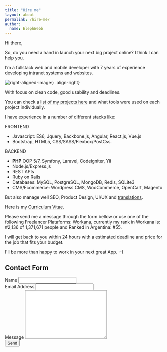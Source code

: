 ```yaml
---
title: "Hire me"
layout: about
permalink: /hire-me/
author:
  name: ElephWebb  
---
```

Hi there,

So, do you need a hand in launch your next big project online? I think I can help you.

I’m a fullstack web and mobile developer with 7 years of experience developing intranet systems and websites.

![right-aligned-image](https://elephwebb.github.io/assets/images/freelancer_work-320.jpg){: .align-right}

With focus on clean code, good usability and deadlines. 


You can check a [list of my projects here](/projects) and what tools were used on each project individually.

I have experience in a number of different stacks like: 

FRONTEND
- Javascript: ES6, Jquery, Backbone.js, Angular, React.js, Vue.js
- Bootstrap, HTML5, CSS/SASS/Flexbox/PostCss.

BACKEND
- **PHP** OOP 5/7, Symfony, Laravel, Codeigniter, Yii
- Node.js/Express.js
- REST APIs
- Ruby on Rails
- Databases: MySQL, PostgreSQL, MongoDB, Redis, SQLite3
- CMS/Ecommerce: Wordpress CMS, WooCommerce, OpenCart, Magento


But also manage well SEO, Product Design, UI/UX and [translations](https://getnative.me/user/8600). 

Here is my [Curriculum Vitae](/cv).

Please send me a message through the form bellow or use one of the following Freelancer Plataforms: [Workana](https://www.workana.com/freelancer/22c4385db2ad4f196384541a2314bda9), currently my rank in Workana is: #2,136 of 1,371,671 people and Ranked in Argentina: #55.


I will get back to you within 24 hours with a estimated deadline and price for the job that fits your budget.


I'll be more than happy to work in your next great App. :-)

## Contact Form ##

<div id="contact">
  <form action="http://formspree.io/elephwebb@gmail.com" method="POST">
    <label for="name">Name</label>
    <input type="text" id="name" name="name" class="full-width"><br>
    <label for="email">Email Address</label>
    <input type="email" id="email" name="_replyto" class="full-width"><br>
    <label for="message">Message</label>
    <textarea name="message" id="message" cols="30" rows="10" class="full-width"></textarea><br>
    <input type="submit" value="Send" class="btn">
  </form>
</div>
